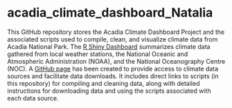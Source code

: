 # acadia_climate_dashboard_Natalia
This GitHub repository stores the Acadia Climate Dashboard Project and the associated scripts used to compile, clean, and visualize climate data from Acadia National Park. The [R Shiny Dashboard](https://github.com/Kylelima21/acadia_climate_dashboard/blob/main/app.R) summarizes climate data gathered from local weather stations, the National Oceanic and Atmospheric Administration (NOAA), and the National Oceanography Centre (NOC). A [GitHub page](https://kylelima21.github.io/acadia_climate_dashboard/) has been created to provide access to climate data sources and facilitate data downloads. It includes direct links to scripts (in this repository) for compiling and cleaning data, along with detailed instructions for downloading data and using the scripts associated with each data source. 

